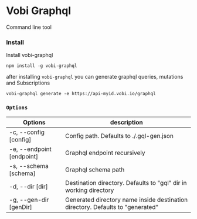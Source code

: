 # Vobi Graphql
Command line tool

### Install
Install vobi-graphql
```
npm install -g vobi-graphql
```

after installing `vobi-graphql` you can generate graphql queries, mutations and Subscriptions

```
vobi-graphql generate -e https://api-myid.vobi.io/graphql
```

### `Options`

|  Options | description |
|---------|-------------|
|  -c, --config [config] | Config path. Defaults to ./.gql-gen.json|
|  -e, --endpoint [endpoint] | Graphql endpoint recursively |
|  -s, --schema [schema] | Graphql schema path |
|  -d, --dir [dir] | Destination directory. Defaults to "gql" dir in working directory |
| -g, --gen-dir [genDir] | Generated directory name inside destination directory. Defaults to "generated"  |


